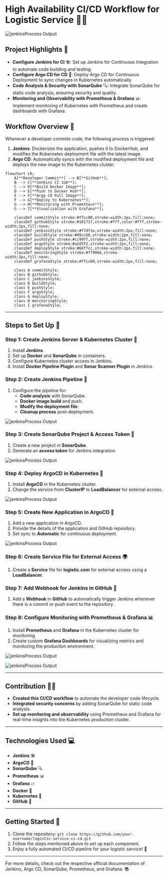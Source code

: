 
# High Availability CI/CD Workflow for Logistic Service 🚚🔄

![jenkinsProcess Output](https://github.com/ssanthosh2k3/logistic.com/blob/master/doc/Screenshot%20from%202025-01-15%2000-04-37.png)


## Project Highlights 🎯

- **Configure Jenkins for CI** 🛠️: Set up Jenkins for Continuous Integration to automate code building and testing.
- **Configure Argo CD for CD** 🚀: Deploy Argo CD for Continuous Deployment to sync changes in Kubernetes automatically.
- **Code Analysis & Security with SonarQube** 🔍: Integrate SonarQube for static code analysis, ensuring security and quality.
- **Monitoring and Observability with Prometheus & Grafana** 📊: Implement monitoring of Kubernetes with Prometheus and create dashboards with Grafana.

## Workflow Overview 🔄

Whenever a developer commits code, the following process is triggered:
1. **Jenkins**: Dockerizes the application, pushes it to DockerHub, and modifies the Kubernetes deployment file with the latest image.
2. **Argo CD**: Automatically syncs with the modified deployment file and deploys the new image to the Kubernetes cluster.

```mermaid
flowchart LR;
    A[**Developer Commit**] --> B[**GitHub**];
    B --> C[**Jenkins CI Job**];
    C --> D[**Build Docker Image**];
    D --> E[**Push to Docker Hub**];
    E --> F[**Argo CD Pull Image**];
    F --> G[**Deploy to Kubernetes**];
    G --> H[**Monitoring with Prometheus**];
    G --> I[**Visualization with Grafana**];

    classDef commitStyle stroke:#ffcc00,stroke-width:2px,fill:none;
    classDef githubStyle stroke:#181717,stroke:#fff,color:#fff,stroke-width:2px,fill:none;
    classDef jenkinsStyle stroke:#f7df1e,stroke-width:2px,fill:none;
    classDef buildStyle stroke:#99cc66,stroke-width:2px,fill:none;
    classDef pushStyle stroke:#cc99ff,stroke-width:2px,fill:none;
    classDef argoStyle stroke:#a2d5f2,stroke-width:2px,fill:none;
    classDef deployStyle stroke:#66ffcc,stroke-width:2px,fill:none;
    classDef monitoringStyle stroke:#ff9966,stroke-width:2px,fill:none;
    classDef grafanaStyle stroke:#ffcc00,stroke-width:2px,fill:none;

    class A commitStyle;
    class B githubStyle;
    class C jenkinsStyle;
    class D buildStyle; 
    class E pushStyle;
    class F argoStyle;
    class G deployStyle;
    class H monitoringStyle;
    class I grafanaStyle;

```


---

## Steps to Set Up 📝

### Step 1: Create Jenkins Server & Kubernetes Cluster 🚀
1. Install **Jenkins**.
2. Set up **Docker** and **SonarQube** in containers.
3. Configure Kubernetes cluster access in Jenkins.
4. Install **Docker Pipeline Plugin** and **Sonar Scanner Plugin** in Jenkins.

### Step 2: Create Jenkins Pipeline 🔧
1. Configure the pipeline for:
   - **Code analysis** with SonarQube.
   - **Docker image build** and push.
   - **Modify the deployment file**.
   - **Cleanup process** post-deployment.

![jenkinsProcess Output](https://github.com/ssanthosh2k3/logistic.com/blob/master/doc/jenkinsjob.png)


### Step 3: Create SonarQube Project & Access Token 🔑
1. Create a new project in **SonarQube**.
2. Generate an **access token** for Jenkins integration.

![jenkinsProcess Output](https://github.com/ssanthosh2k3/logistic.com/blob/master/doc/sonar.png)


### Step 4: Deploy ArgoCD in Kubernetes 🚢
1. Install **ArgoCD** in the Kubernetes cluster.
2. Change the service from **ClusterIP** to **LoadBalancer** for external access.

![jenkinsProcess Output](https://github.com/ssanthosh2k3/logistic.com/blob/master/doc/Screenshot%20from%202025-01-15%2000-08-10.png)

### Step 5: Create New Application in ArgoCD 🔄
1. Add a new application in ArgoCD.
2. Provide the details of the application and GitHub repository.
3. Set sync to **Automatic** for continuous deployment.

![jenkinsProcess Output](https://github.com/ssanthosh2k3/logistic.com/blob/master/doc/argoflow.png)

### Step 6: Create Service File for External Access 🌍
1. Create a **Service** file for **logistic.com** for external access using a **LoadBalancer**.

### Step 7: Add Webhook for Jenkins in GitHub 🔔
1. Add a **Webhook** in **GitHub** to automatically trigger Jenkins whenever there is a commit or push event to the repository.

### Step 8: Configure Monitoring with Prometheus & Grafana 📊
1. Install **Prometheus** and **Grafana** in the Kubernetes cluster for monitoring.
2. Create custom **Grafana Dashboards** for visualizing metrics and monitoring the production environment.

![jenkinsProcess Output](https://github.com/ssanthosh2k3/logistic.com/blob/master/doc/monitor.png)

![jenkinsProcess Output](https://github.com/ssanthosh2k3/logistic.com/blob/master/doc/pods.png)


---

## Contribution 👨‍💻

- **Created this CI/CD workflow** to automate the developer code lifecycle.
- **Integrated security concerns** by adding SonarQube for static code analysis.
- **Set up monitoring and observability** using Prometheus and Grafana for real-time insights into the Kubernetes production cluster.

---

## Technologies Used 💻

- **Jenkins** 🛠️
- **ArgoCD** 🚀
- **SonarQube** 🔍
- **Prometheus** 📊
- **Grafana** 📈
- **Docker** 🐳
- **Kubernetes** 🚢
- **GitHub** 🐙

---

## Getting Started 🚀

1. Clone the repository: `git clone https://github.com/your-username/logistic-service-ci-cd.git`
2. Follow the steps mentioned above to set up each component.
3. Enjoy a fully automated CI/CD pipeline for your logistic service! 🎉

---

For more details, check out the respective official documentation of Jenkins, Argo CD, SonarQube, Prometheus, and Grafana. 📚

